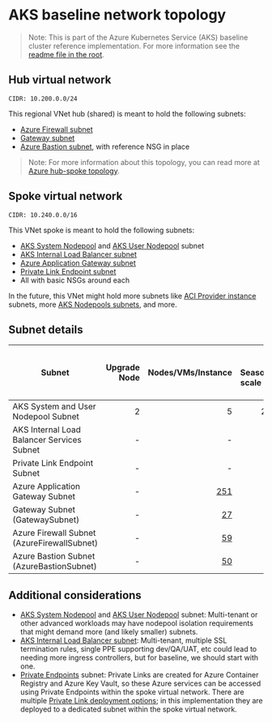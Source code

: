 # AKS baseline network topology

> Note: This is part of the Azure Kubernetes Service (AKS) baseline cluster reference implementation. For more information see the [readme file in the root](../README.md).

## Hub virtual network

`CIDR: 10.200.0.0/24`

This regional VNet hub (shared) is meant to hold the following subnets:

* [Azure Firewall subnet]
* [Gateway subnet]
* [Azure Bastion subnet], with reference NSG in place

> Note: For more information about this topology, you can read more at [Azure hub-spoke topology].

## Spoke virtual network

`CIDR: 10.240.0.0/16`

This VNet spoke is meant to hold the following subnets:

* [AKS System Nodepool] and [AKS User Nodepool] subnet
* [AKS Internal Load Balancer subnet]
* [Azure Application Gateway subnet]
* [Private Link Endpoint subnet]
* All with basic NSGs around each

In the future, this VNet might hold more subnets like [ACI Provider instance] subnets, more [AKS Nodepools subnets], and more.

## Subnet details

| Subnet                                      | Upgrade Node | Nodes/VMs/Instance | % Seasonal scale out | +Nodes/VMs | Max IPs/Pods per VM/Node | [% Max Surge] | [% Max Unavailable] | +IPs/Pods per VM/Node | Tot. IPs/Pods per VM/Node | [Azure Subnet not assignable IPs factor] | [Private Endpoints] | [Minimum Subnet size] | Scaled Subnet size | [Subnet Mask bits] | CIDR       | Host        | Broadcast     |
|---------------------------------------------|-------------:|-------------------:|---------------------:|-----------:|-------------------------:|--------------:|--------------------:|----------------------:|--------------------------:|-----------------------------------------:|--------------------:|----------------------:|-------------------:|-------------------:|----------------|-------------|---------------|
| AKS System and User Nodepool Subnet         | 2            | 5                  | 200                  | 10         | [30]                     | 100           | 0                   | 30                    | 60                        | 5                                        | 0                   | 372                   | 982                | 22                 | 10.240.0.0/22  | 10.240.0.0  | 10.240.3.255  |
| AKS Internal Load Balancer Services Subnet  | -            | -                  | -                    | -          | 5                        | 100           | 100                 | 0                     | 5                         | 5                                        | 0                   | 10                    | 10                 | 28                 | 10.240.4.0/28  | 10.240.4.0  | 10.240.4.15   |
| Private Link Endpoint Subnet                | -            | -                  | -                    | -          | -                        | 100           | 100                 | 0                     | 0                         | 5                                        | 2                   | 7                     | 7                  | 28                 | 10.240.4.32/28 | 10.240.4.32 | 10.240.4.47   |
| Azure Application Gateway Subnet            | -            | [251]              | -                    | -          | -                        | 100           | 100                 | 0                     | 0                         | 5                                        | 0                   | 256                   | 256                | 24                 | 10.240.5.0/24  | 10.240.5.0  | 10.240.5.255  |
| Gateway Subnet (GatewaySubnet)              | -            | [27]               | -                    | -          | -                        | 100           | 100                 | 0                     | 0                         | 5                                        | 0                   | 32                    | 32                 | 27                 | 10.200.0.64/27 | 10.200.0.64 | 10.200.0.95   |
| Azure Firewall Subnet (AzureFirewallSubnet) | -            | [59]               | -                    | -          | -                        | 100           | 100                 | 0                     | 0                         | 5                                        | 0                   | 64                    | 64                 | 26                 | 10.200.0.0/26  | 10.200.0.0  | 10.200.0.63   |
| Azure Bastion Subnet (AzureBastionSubnet)   | -            | [50]               | -                    | -          | -                        | 100           | 100                 | 0                     | 0                         | 5                                        | 0                   | 64                    | 64                 | 26                 | 10.200.0.128/26 | 10.200.0.128 | 10.200.0.191  |

## Additional considerations

* [AKS System Nodepool] and [AKS User Nodepool] subnet:  Multi-tenant or other advanced workloads may have nodepool isolation requirements that might demand more (and likely smaller) subnets.
* [AKS Internal Load Balancer subnet]: Multi-tenant, multiple SSL termination rules, single PPE supporting dev/QA/UAT, etc could lead to needing more ingress controllers, but for baseline, we should start with one.
* [Private Endpoints] subnet: Private Links are created for Azure Container Registry and Azure Key Vault, so these Azure services can be accessed using Private Endpoints within the spoke virtual network. There are multiple [Private Link deployment options]; in this implementation they are deployed to a dedicated subnet within the spoke virtual network.

[27]: https://learn.microsoft.com/azure/vpn-gateway/vpn-gateway-about-vpn-gateway-settings#gwsub
[251]: https://learn.microsoft.com/azure/application-gateway/configuration-overview#size-of-the-subnet
[59]: https://learn.microsoft.com/azure/firewall/firewall-faq#does-the-firewall-subnet-size-need-to-change-as-the-service-scales
[50]: https://learn.microsoft.com/azure/bastion/configuration-settings#instance
[30]: https://learn.microsoft.com/azure/aks/use-system-pools#system-and-user-node-pools
[% Max Surge]: https://kubernetes.io/docs/concepts/workloads/controllers/deployment/#max-surge
[% Max Unavailable]: https://kubernetes.io/docs/concepts/workloads/controllers/deployment/#max-unavailable
[Azure Subnet not assignable IPs factor]: https://learn.microsoft.com/azure/virtual-network/virtual-network-ip-addresses-overview-arm#allocation-method-1
[Private Endpoints]: https://learn.microsoft.com/azure/private-link/private-endpoint-overview#private-endpoint-properties
[Minimum Subnet size]: https://learn.microsoft.com/azure/aks/configure-azure-cni#plan-ip-addressing-for-your-cluster
[Subnet Mask bits]: https://learn.microsoft.com/azure/virtual-network/virtual-networks-faq#how-small-and-how-large-can-vnets-and-subnets-be
[Azure hub-spoke topology]: https://learn.microsoft.com/azure/architecture/reference-architectures/hybrid-networking/hub-spoke
[Azure Firewall subnet]: https://learn.microsoft.com/azure/firewall/firewall-faq#does-the-firewall-subnet-size-need-to-change-as-the-service-scales
[Gateway subnet]: https://learn.microsoft.com/azure/vpn-gateway/vpn-gateway-about-vpn-gateway-settings#gwsub
[Azure Application Gateway subnet]: https://learn.microsoft.com/azure/application-gateway/configuration-infrastructure#virtual-network-and-dedicated-subnet
[Private Link Endpoint subnet]: https://learn.microsoft.com/azure/architecture/guide/networking/private-link-hub-spoke-network#networking
[Private Link deployment options]: https://learn.microsoft.com/azure/architecture/guide/networking/private-link-hub-spoke-network#decision-tree-for-private-link-deployment
[Azure Bastion subnet]: https://learn.microsoft.com/azure/bastion/configuration-settings#subnet
[AKS System Nodepool]: https://learn.microsoft.com/azure/aks/use-system-pools#system-and-user-node-pools
[AKS User Nodepool]: https://learn.microsoft.com/azure/aks/use-system-pools#system-and-user-node-pools
[AKS Internal Load Balancer subnet]: https://learn.microsoft.com/azure/aks/internal-lb#specify-a-different-subnet
[ACI Provider Instance]: https://learn.microsoft.com/azure/container-instances/container-instances-vnet
[AKS Nodepools subnets]: https://learn.microsoft.com/azure/aks/use-system-pools#system-and-user-node-pools
